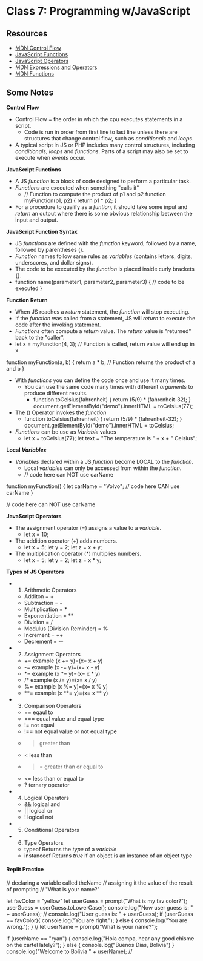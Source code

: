 # Class 7: Programming w/JavaScript

## Resources

* [MDN Control Flow](https://developer.mozilla.org/en-US/docs/Glossary/Control_flow)
* [JavaScript Functions](https://www.w3schools.com/js/js_functions.asp)
* [JavaScript Operators](https://www.w3schools.com/js/js_operators.asp)
* [MDN Expressions and Operators](https://developer.mozilla.org/en-US/docs/Web/JavaScript/Guide/Expressions_and_Operators)
* [MDN Functions](https://developer.mozilla.org/en-US/docs/Web/JavaScript/Guide/Functions)

## Some Notes

**Control Flow**

* Control Flow = the order in which the cpu executes statements in a script.
  * Code is run in order from first line to last line unless there are structures that change control flow, such as _conditionals_ and _loops_.
* A typical script in JS or PHP includes many control structures, including _conditionals_, _loops_ and _functions_. Parts of a script may also be set to execute when _events_ occur.

**JavaScript Functions**

* A JS _function_ is a block of code designed to perform a particular task.
* _Functions_ are executed when something "calls it"
  * // Function to compute the product of p1 and p2
function myFunction(p1, p2) {
  return p1 * p2;
}
* For a procedure to qualify as a _funtion_, it should take some input and _return_ an output where there is some obvious relationship between the input and output.

**JavaScript Function Syntax**

* JS _functions_ are defined with the _function_ keyword, followed by a name, followed by parentheses ().
* _Function_ names follow same rules as _variables_ (contains letters, digits, underscores, and dollar signs).
* The code to be executed by the _function_ is placed inside curly brackets {}.
* function name(parameter1, parameter2, parameter3) {
  // code to be executed
}

**Function Return**

* When JS reaches a _return_ statement, the _function_ will stop executing.
* If the _function_ was called from a statement, JS will _return_ to execute the code after the invoking statement.
* _Functions_ often compute a _return_ value. The _return_ value is "returned" back to the "caller".
* let x = myFunction(4, 3);   // Function is called, return value will end up in x

function myFunction(a, b) {
  return a * b;             // Function returns the product of a and b
}
* With _functions_ you can define the code once and use it many times.
  * You can use the same code many times with different _arguments_ to produce different results.
    * function toCelsius(fahrenheit) {
  return (5/9) * (fahrenheit-32);
}
document.getElementById("demo").innerHTML = toCelsius(77);
* The () Operator invokes the _function_
  * function toCelsius(fahrenheit) {
  return (5/9) * (fahrenheit-32);
}
document.getElementById("demo").innerHTML = toCelsius;
* _Functions_ can be use as _Variable_ values
  * let x = toCelsius(77);
let text = "The temperature is " + x + " Celsius";

**Local _Variables_**

* _Variables_ declared within a JS _function_ become LOCAL to the _function_.
  * Local _variables_ can only be accessed from within the _function_.
  * // code here can NOT use carName

function myFunction() {
  let carName = "Volvo";
  // code here CAN use carName
}

// code here can NOT use carName

**JavaScript Operators**

* The assignment operator (=) assigns a value to a _variable_.
  * let x = 10;
* The addition operator (+) adds numbers.
  * let x = 5;
let y = 2;
let z = x + y;
* The multiplication operator (*) multiplies numbers.
  * let x = 5;
let y = 2;
let z = x * y;

**Types of JS Operators**
* 1. Arithmetic Operators
  * Additon = +
  * Subtraction = -
  * Multiplication = *
  * Exponentiation = **
  * Division = /
  * Modulus (Division Reminder) = %
  * Increment = ++
  * Decrement = --
* 2. Assignment Operators
  * +=  example (x += y)=(x= x + y)
  * -=  example (x -= y)=(x= x - y)
  * *=  example (x *= y)=(x= x * y)
  * /*  example (x /= y)=(x= x / y)
  * %=  example (x %= y)=(x= x % y)
  * **= example (x **= y)=(x= x ** y)
* 3. Comparison Operators
  * ==   eqaul to
  * ===  equal value and equal type
  * !=   not equal
  * !==  not equal value or not equal type
  * >    greater than
  * <    less than
  * >=   greater than or equal to
  * <=   less than or equal to
  * ?    ternary operator
* 4. Logical Operators
  * &&  logical and
  * ||  logical or
  * !   logical not
* 5. Conditional Operators
* 6. Type Operators
  * typeof       Returns the _type_ of a _variable_
  * instanceof   Returns _true_ if an object is an instance of an object type


#### Replit Practice

// declaring a variable called theName
// assigning it the value of the result of prompting
// "What is your name?"

let favColor = "yellow"
let userGuess = prompt("What is my fav color?");
userGuess = userGuess.toLowerCase();
console.log("Now user guess is: " + userGuess);
//
console.log("User guess is: " + userGuess);
if (userGuess == favColor){
  console.log("You are right.");
} else {
  console.log("You are wrong.");
}
//
let userName = prompt("What is your name?");

if (userName == "ryan") {
  console.log("Hola compa, hear any good chisme on the cartel lately?");
} else {
  console.log("Buenos Dias, Bolivia")
} 
console.log("Welcome to Bolivia " + userName);
//




